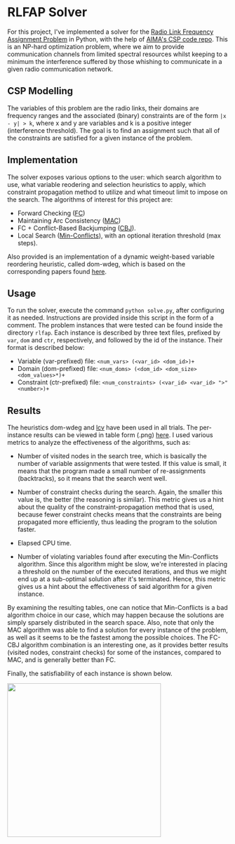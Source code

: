 # RLFAP Solver

For this project, I've implemented a solver for the [Radio Link Frequency Assignment Problem](https://miat.inrae.fr/schiex/rlfap.shtml) in Python, with
the help of [AIMA's CSP code repo](https://github.com/aimacode/aima-python). This is an NP-hard optimization problem, where we aim to provide communication 
channels from limited spectral resources whilst keeping to a minimum the interference suffered by those whishing to communicate in a given radio
communication network.

## CSP Modelling

The variables of this problem are the radio links, their domains are frequency ranges and the associated (binary) constraints are of the form
`|x - y| > k`, where x and y are variables and k is a positive integer (interference threshold). The goal is to find an assignment such that all
of the constraints are satisfied for a given instance of the problem.

## Implementation

The solver exposes various options to the user: which search algorithm to use, what variable reodering and selection heuristics to apply, which
constraint propagation method to utilize and what timeout limit to impose on the search. The algorithms of interest for this project are:

- Forward Checking ([FC](https://ktiml.mff.cuni.cz/~bartak/constraints/propagation.html#FC))
- Maintaining Arc Consistency ([MAC](https://ktiml.mff.cuni.cz/~bartak/constraints/propagation.html#LA))
- FC + Conflict-Based Backjumping ([CBJ](https://en.wikipedia.org/wiki/Backjumping#Conflict-based_backjumping_(aka_conflict-directed_backjumping_(cbj)))).
- Local Search ([Min-Conflicts](https://en.wikipedia.org/wiki/Min-conflicts_algorithm)), with an optional iteration threshold (max steps). 

Also provided is an implementation of a dynamic weight-based variable reordering heuristic,  called dom-wdeg, which is based on the corresponding papers 
found [here](https://github.com/GeorgeSittas/RLFAP-Solver/tree/main/readings).

## Usage

To run the solver, execute the command `python solve.py`, after configuring it as needed. Instructions are provided inside this script in the form of a
comment. The problem instances that were tested can be found inside the directory `rlfap`. Each instance is described by three text files, prefixed by
`var`, `dom` and `ctr`, respectively, and followed by the id of the instance. Their format is described below:

- Variable (var-prefixed) file: `<num_vars> (<var_id> <dom_id>)+`
- Domain (dom-prefixed) file: `<num_doms> (<dom_id> <dom_size> <dom_values>*)+`
- Constraint (ctr-prefixed) file: `<num_constraints> (<var_id> <var_id> ">" <number>)+`

## Results

The heuristics dom-wdeg and [lcv](https://stanford.edu/~shervine/teaching/cs-221/cheatsheet-variables-models#dynamic-ordering) have been used in all
trials. The per-instance results can be viewed in table form (.png) [here](https://github.com/GeorgeSittas/RLFAP-Solver/tree/main/results). I used
various metrics to analyze the effectiveness of the algorithms, such as:

- Number of visited nodes in the search tree, which is basically the number of variable assignments that were tested. If this value is small, it
means that the program made a small number of re-assignments (backtracks), so it means that the search went well.

- Number of constraint checks during the search. Again, the smaller this value is, the better (the reasoning is similar). This metric gives us a
hint about the quality of the constraint-propagation method that is used, because fewer constraint checks means that the constraints are being
propagated more efficiently, thus leading the program to the solution faster.

- Elapsed CPU time.

- Number of violating variables found after executing the Min-Conflicts algorithm. Since this algorithm might be slow, we're interested in placing
a threshold on the number of the executed iterations, and thus we might end up at a sub-optimal solution after it's terminated. Hence, this metric
gives us a hint about the effectiveness of said algorithm for a given instance.

By examining the resulting tables, one can notice that Min-Conflicts is a bad algorithm choice in our case, which may happen because
the solutions are simply sparsely distributed in the search space. Also, note that only the MAC algorithm was able to find a solution for every
instance of the problem, as well as it seems to be the fastest among the possible choices. The FC-CBJ algorithm combination is an interesting one,
as it provides better results (visited nodes, constraint checks) for some of the instances, compared to MAC, and is generally better than FC.

Finally, the satisfiability of each instance is shown below.

<img src="https://github.com/GeorgeSittas/RLFAP-Solver/blob/main/results/satisfiability.png" width=350>



